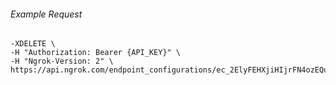 
###### Example Request
```curl \
-XDELETE \
-H "Authorization: Bearer {API_KEY}" \
-H "Ngrok-Version: 2" \
https://api.ngrok.com/endpoint_configurations/ec_2ElyFEHXjiHIjrFN4ozEQutRdv3/mutual_tls
